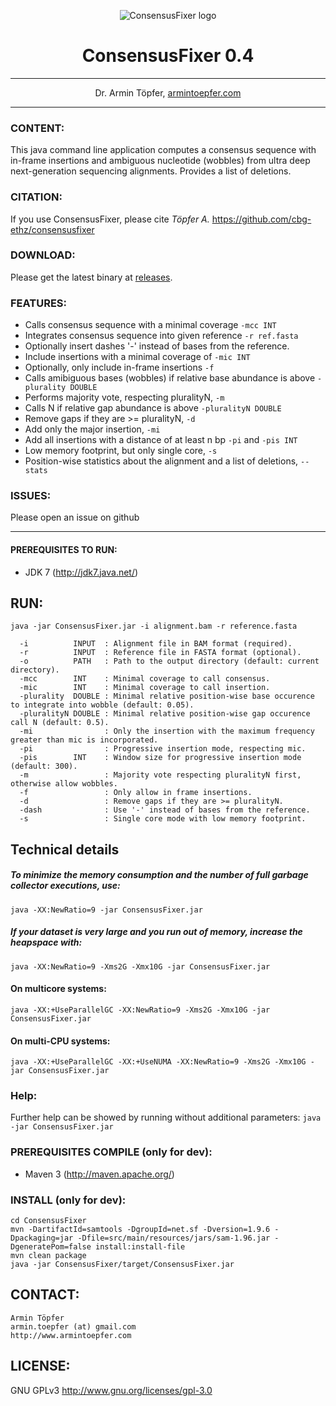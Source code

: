 <p align="center">
  <img src="https://github.com/armintoepfer/ConsensusFixer/blob/master/CF_logo.png?raw=true" alt="ConsensusFixer logo"/>
</p>
<h1 align="center"><b>C</b>onsensus<b>F</b>ixer <b>0.4</b></h1>

***

<p align="center">Dr. Armin Töpfer, <a href="http://www.armintoepfer.com">armintoepfer.com</a></p>

***

### CONTENT:
This java command line application computes a consensus sequence with in-frame insertions and ambiguous nucleotide (wobbles) from ultra deep next-generation sequencing alignments. Provides a list of deletions.

### CITATION:
If you use ConsensusFixer, please cite <i>Töpfer A.</i> https://github.com/cbg-ethz/consensusfixer

### DOWNLOAD:
Please get the latest binary at [releases](https://github.com/cbg-ethz/ConsensusFixer/releases/latest).

### FEATURES:
 - Calls consensus sequence with a minimal coverage `-mcc INT`
 - Integrates consensus sequence into given reference `-r ref.fasta`
 - Optionally insert dashes '-' instead of bases from the reference.
 - Include insertions with a minimal coverage of `-mic INT`
 - Optionally, only include in-frame insertions `-f`
 - Calls amibiguous bases (wobbles) if relative base abundance is above `-plurality DOUBLE`
 - Performs majority vote, respecting pluralityN, `-m`
 - Calls N if relative gap abundance is above `-pluralityN DOUBLE`
 - Remove gaps if they are >= pluralityN, `-d`
 - Add only the major insertion, `-mi`
 - Add all insertions with a distance of at least n bp `-pi` and `-pis INT`
 - Low memory footprint, but only single core, `-s`
 - Position-wise statistics about the alignment and a list of deletions, `--stats`

### ISSUES:
Please open an issue on github

- - -

#### PREREQUISITES TO RUN:
 - JDK 7 (http://jdk7.java.net/)

## RUN:  
 `java -jar ConsensusFixer.jar -i alignment.bam -r reference.fasta`  
 
```
  -i          INPUT  : Alignment file in BAM format (required).
  -r          INPUT  : Reference file in FASTA format (optional).
  -o          PATH   : Path to the output directory (default: current directory).
  -mcc        INT    : Minimal coverage to call consensus.
  -mic        INT    : Minimal coverage to call insertion.
  -plurality  DOUBLE : Minimal relative position-wise base occurence to integrate into wobble (default: 0.05).
  -pluralityN DOUBLE : Minimal relative position-wise gap occurence call N (default: 0.5).
  -mi                : Only the insertion with the maximum frequency greater than mic is incorporated.
  -pi                : Progressive insertion mode, respecting mic.
  -pis        INT    : Window size for progressive insertion mode (default: 300).
  -m                 : Majority vote respecting pluralityN first, otherwise allow wobbles.
  -f                 : Only allow in frame insertions.
  -d                 : Remove gaps if they are >= pluralityN.
  -dash              : Use '-' instead of bases from the reference.
  -s                 : Single core mode with low memory footprint.
```

## Technical details
##### To minimize the memory consumption and the number of full garbage collector executions, use:
`java -XX:NewRatio=9 -jar ConsensusFixer.jar`

##### If your dataset is very large and you run out of memory, increase the heapspace with:
`java -XX:NewRatio=9 -Xms2G -Xmx10G -jar ConsensusFixer.jar`

#### On multicore systems:
`java -XX:+UseParallelGC -XX:NewRatio=9 -Xms2G -Xmx10G -jar ConsensusFixer.jar`

#### On multi-CPU systems:
`java -XX:+UseParallelGC -XX:+UseNUMA -XX:NewRatio=9 -Xms2G -Xmx10G -jar ConsensusFixer.jar`

### Help:
 Further help can be showed by running without additional parameters:
  `java -jar ConsensusFixer.jar`

### PREREQUISITES COMPILE (only for dev):
 - Maven 3 (http://maven.apache.org/)

### INSTALL (only for dev):
    cd ConsensusFixer
    mvn -DartifactId=samtools -DgroupId=net.sf -Dversion=1.9.6 -Dpackaging=jar -Dfile=src/main/resources/jars/sam-1.96.jar -DgeneratePom=false install:install-file
    mvn clean package
    java -jar ConsensusFixer/target/ConsensusFixer.jar

## CONTACT:
    Armin Töpfer
    armin.toepfer (at) gmail.com
    http://www.armintoepfer.com

## LICENSE:
 GNU GPLv3 http://www.gnu.org/licenses/gpl-3.0
